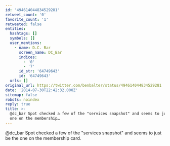```yaml
---
id: '494614044834529281'
retweet_count: '0'
favorite_count: '1'
retweeted: false
entities:
  hashtags: []
  symbols: []
  user_mentions:
    - name: D.C. Bar
      screen_name: DC_Bar
      indices:
        - '0'
        - '7'
      id_str: '64749643'
      id: '64749643'
  urls: []
original_url: https://twitter.com/benbalter/status/494614044834529281
date: '2014-07-30T22:42:32.000Z'
sitemap: false
robots: noindex
reply: true
title: >-
  @dc_bar Spot checked a few of the "services snapshot" and seems to just be the
  one on the membership…
---
```


@dc_bar Spot checked a few of the "services snapshot" and seems to just be the one on the membership card.